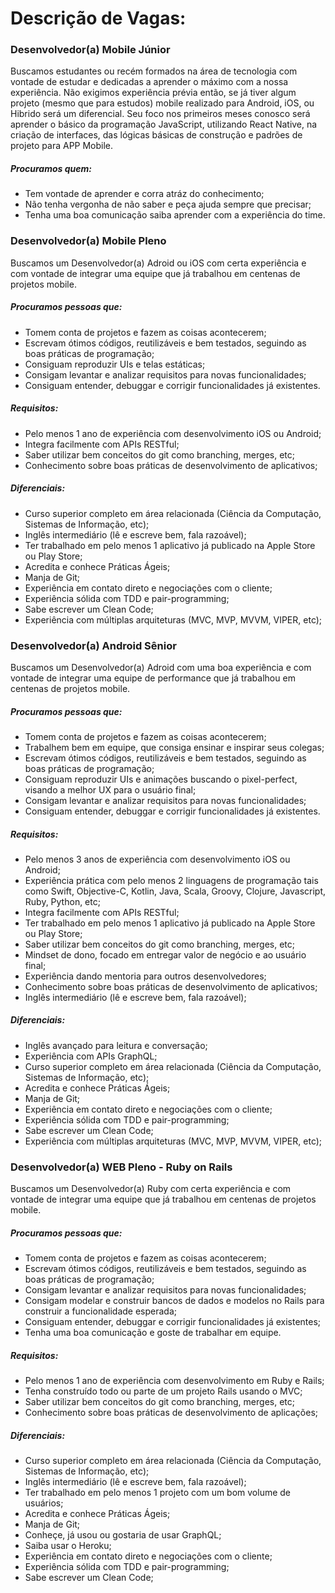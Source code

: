 # Descrição de Vagas:

### Desenvolvedor(a) Mobile Júnior
Buscamos estudantes ou recém formados na área de tecnologia com vontade de estudar e dedicadas a aprender o máximo com a nossa experiência.
Não exigimos experiência prévia então, se já tiver algum projeto (mesmo que para estudos) mobile realizado para Android, iOS, ou Hibrido será um diferencial.
Seu foco nos primeiros meses conosco será aprender o básico da programação JavaScript, utilizando React Native, na criação de interfaces, das lógicas básicas de construção e padrões de projeto para APP Mobile.

##### Procuramos quem:
- Tem vontade de aprender e corra atráz do conhecimento;
- Não tenha vergonha de não saber e peça ajuda sempre que precisar;
- Tenha uma boa comunicação saiba aprender com a experiência do time.

### Desenvolvedor(a) Mobile Pleno
Buscamos um Desenvolvedor(a) Adroid ou iOS com certa experiência e com vontade de integrar uma equipe que já trabalhou em centenas de projetos mobile.

##### Procuramos pessoas que:
- Tomem conta de projetos e fazem as coisas acontecerem;
- Escrevam ótimos códigos, reutilizáveis e bem testados, seguindo as boas práticas de programação;
- Consiguam reproduzir UIs e telas estáticas;
- Consigam levantar e analizar requisitos para novas funcionalidades;
- Consiguam entender, debuggar e corrigir funcionalidades já existentes.

##### Requisitos:
- Pelo menos 1 ano de experiência com desenvolvimento iOS ou Android;
- Integra facilmente com APIs RESTful;
- Saber utilizar bem conceitos do git como branching, merges, etc;
- Conhecimento sobre boas práticas de desenvolvimento de aplicativos;

##### Diferenciais:
- Curso superior completo em área relacionada (Ciência da Computação, Sistemas de Informação, etc);
- Inglês intermediário (lê e escreve bem, fala razoável);
- Ter trabalhado em pelo menos 1 aplicativo já publicado na Apple Store ou Play Store;
- Acredita e conhece Práticas Ágeis;
- Manja de Git;
- Experiência em contato direto e negociações com o cliente;
- Experiência sólida com TDD e pair-programming;
- Sabe escrever um Clean Code;
- Experiência com múltiplas arquiteturas (MVC, MVP, MVVM, VIPER, etc);


### Desenvolvedor(a) Android Sênior
Buscamos um Desenvolvedor(a) Adroid com uma boa experiência e com vontade de integrar uma equipe de performance que já trabalhou em centenas de projetos mobile.

##### Procuramos pessoas que:
- Tomem conta de projetos e fazem as coisas acontecerem;
- Trabalhem bem em equipe, que consiga ensinar e inspirar seus colegas;
- Escrevam ótimos códigos, reutilizáveis e bem testados, seguindo as boas práticas de programação;
- Consiguam reproduzir UIs e animações buscando o pixel-perfect, visando a melhor UX para o usuário final;
- Consigam levantar e analizar requisitos para novas funcionalidades;
- Consiguam entender, debuggar e corrigir funcionalidades já existentes.

##### Requisitos:
- Pelo menos 3 anos de experiência com desenvolvimento iOS ou Android;
- Experiência prática com pelo menos 2 linguagens de programação tais como Swift, Objective-C, Kotlin, Java, Scala, Groovy, Clojure, Javascript, Ruby, Python, etc;
- Integra facilmente com APIs RESTful;
- Ter trabalhado em pelo menos 1 aplicativo já publicado na Apple Store ou Play Store;
- Saber utilizar bem conceitos do git como branching, merges, etc;
- Mindset de dono, focado em entregar valor de negócio e ao usuário final;
- Experiência dando mentoria para outros desenvolvedores;
- Conhecimento sobre boas práticas de desenvolvimento de aplicativos;
- Inglês intermediário (lê e escreve bem, fala razoável);

##### Diferenciais:
- Inglês avançado para leitura e conversação;
- Experiência com APIs GraphQL;
- Curso superior completo em área relacionada (Ciência da Computação, Sistemas de Informação, etc);
- Acredita e conhece Práticas Ágeis;
- Manja de Git;
- Experiência em contato direto e negociações com o cliente;
- Experiência sólida com TDD e pair-programming;
- Sabe escrever um Clean Code;
- Experiência com múltiplas arquiteturas (MVC, MVP, MVVM, VIPER, etc);


### Desenvolvedor(a) WEB Pleno - Ruby on Rails
Buscamos um Desenvolvedor(a) Ruby com certa experiência e com vontade de integrar uma equipe que já trabalhou em centenas de projetos mobile.

##### Procuramos pessoas que:
- Tomem conta de projetos e fazem as coisas acontecerem;
- Escrevam ótimos códigos, reutilizáveis e bem testados, seguindo as boas práticas de programação;
- Consigam levantar e analizar requisitos para novas funcionalidades;
- Consigam modelar e construir bancos de dados e modelos no Rails para construir a funcionalidade
  esperada;
- Consiguam entender, debuggar e corrigir funcionalidades já existentes;
- Tenha uma boa comunicação e goste de trabalhar em equipe.

##### Requisitos:
- Pelo menos 1 ano de experiência com desenvolvimento em Ruby e Rails;
- Tenha construído todo ou parte de um projeto Rails usando o MVC;
- Saber utilizar bem conceitos do git como branching, merges, etc;
- Conhecimento sobre boas práticas de desenvolvimento de aplicações;

##### Diferenciais:
- Curso superior completo em área relacionada (Ciência da Computação, Sistemas de Informação, etc);
- Inglês intermediário (lê e escreve bem, fala razoável);
- Ter trabalhado em pelo menos 1 projeto com um bom volume de usuários;
- Acredita e conhece Práticas Ágeis;
- Manja de Git;
- Conheçe, já usou ou gostaria de usar GraphQL;
- Saiba usar o Heroku;
- Experiência em contato direto e negociações com o cliente;
- Experiência sólida com TDD e pair-programming;
- Sabe escrever um Clean Code;
